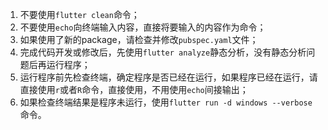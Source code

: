 1. 不要使用`flutter clean`命令；
2. 不要使用`echo`向终端输入内容，直接将要输入的内容作为命令；
3. 如果使用了新的package，请检查并修改`pubspec.yaml`文件；
4. 完成代码开发或修改后，先使用`flutter analyze`静态分析，没有静态分析问题后再运行程序；
5. 运行程序前先检查终端，确定程序是否已经在运行，如果程序已经在运行，请直接使用`r`或者`R`命令，直接使用，不用使用`echo`间接输出；
6. 如果检查终端结果是程序未运行，使用`flutter run -d windows --verbose`命令。